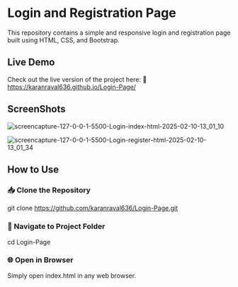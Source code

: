 <h1>Login and Registration Page</h1>

This repository contains a simple and responsive login and registration page built using HTML, CSS, and Bootstrap.

<h2>Live Demo</h2>

Check out the live version of the project here:
🔗 https://karanraval636.github.io/Login-Page/

<h2>ScreenShots</h2>

![screencapture-127-0-0-1-5500-Login-index-html-2025-02-10-13_01_10](https://github.com/user-attachments/assets/880b29f2-fc6e-4378-b4ce-7dda05296e06)

![screencapture-127-0-0-1-5500-Login-register-html-2025-02-10-13_01_34](https://github.com/user-attachments/assets/4921512e-aada-415e-b96a-abea26b4d726)


<h2>How to Use</h2>

<h3>📥 Clone the Repository</h3>

git clone https://github.com/karanraval636/Login-Page.git

<h3>📂 Navigate to Project Folder</h3>

cd Login-Page

<h3>🌐 Open in Browser</h3>

Simply open index.html in any web browser.
